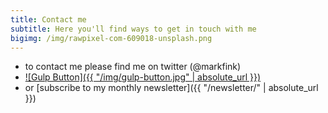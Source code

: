```yaml
---
title: Contact me
subtitle: Here you'll find ways to get in touch with me
bigimg: /img/rawpixel-com-609018-unsplash.png
---
```


* to contact me please find me on twitter (@markfink)
* [![Gulp Button]({{ "/img/gulp-button.jpg" | absolute_url }})](https://www.gulp.de/gulp2/home/resume/markfink)
* or [subscribe to my monthly newsletter]({{ "/newsletter/" | absolute_url }})

